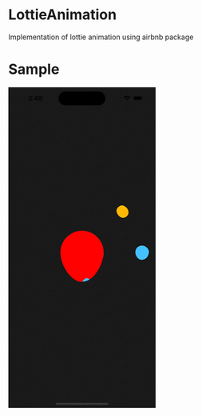 # LottieAnimation
Implementation of lottie animation using airbnb package

# Sample 
![](https://github.com/manuelmantony/LottieAnimation/blob/7cbc1bb492cbf91f307b791663774847d2ad7858/sample/sample.gif)

